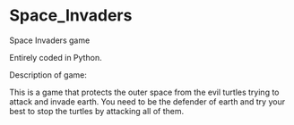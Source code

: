 # Space_Invaders
Space Invaders game

Entirely coded in Python.

Description of game:

This is a game that protects the outer
space from the evil turtles trying to attack
and invade earth.
You need to be the defender of earth and try your
best to stop the turtles by attacking all of them.
